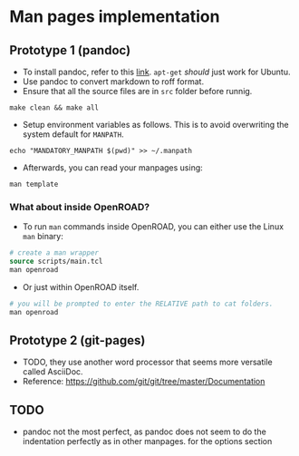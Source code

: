 # Man pages implementation

## Prototype 1 (pandoc)

- To install pandoc, refer to this [link](https://github.com/jgm/pandoc/blob/main/INSTALL.md). `apt-get` *should* just work for Ubuntu. 
- Use pandoc to convert markdown to roff format.  
- Ensure that all the source files are in `src` folder before runnig. 
```
make clean && make all
```

- Setup environment variables as follows. This is to avoid overwriting the system default for `MANPATH`.
```
echo "MANDATORY_MANPATH $(pwd)" >> ~/.manpath
```

- Afterwards, you can read your manpages using:
```
man template
```

### What about inside OpenROAD?

- To run `man` commands inside OpenROAD, you can either use the Linux `man` binary:
```tcl
# create a man wrapper
source scripts/main.tcl
man openroad
```

- Or just within OpenROAD itself.
```tcl
# you will be prompted to enter the RELATIVE path to cat folders.
man openroad
```

## Prototype 2 (git-pages)

- TODO, they use another word processor that seems more versatile called AsciiDoc.
- Reference: https://github.com/git/git/tree/master/Documentation 

## TODO
- pandoc not the most perfect, as pandoc does not seem to do the indentation perfectly as in other manpages. for the options section
